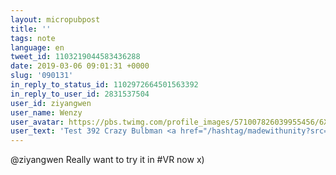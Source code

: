```yaml
---
layout: micropubpost
title: ''
tags: note
language: en
tweet_id: 1103219044583436288
date: 2019-03-06 09:01:31 +0000
slug: '090131'
in_reply_to_status_id: 1102972664501563392
in_reply_to_user_id: 2831537504
user_id: ziyangwen
user_name: Wenzy
user_avatar: https://pbs.twimg.com/profile_images/571007826039955456/6XnKMpAq.jpeg
user_text: 'Test 392 Crazy Bulbman <a href="/hashtag/madewithunity?src=hash" data-query-source="hashtag_click" class="twitter-hashtag pretty-link js-nav" dir="ltr"><s>#</s><b>madewithunity</b></a> <a href="/hashtag/unity3d?src=hash" data-query-source="hashtag_click" class="twitter-hashtag pretty-link js-nav" dir="ltr"><s>#</s><b>unity3d</b></a> <a href="/hashtag/generative?src=hash" data-query-source="hashtag_click" class="twitter-hashtag pretty-link js-nav" dir="ltr"><s>#</s><b>generative</b></a>  <a href="/hashtag/creativecoding?src=hash" data-query-source="hashtag_click" class="twitter-hashtag pretty-link js-nav" dir="ltr"><s>#</s><b>creativecoding</b></a> <a href="/hashtag/procedural?src=hash" data-query-source="hashtag_click" class="twitter-hashtag pretty-link js-nav" dir="ltr"><s>#</s><b>procedural</b></a> <a href="/hashtag/realtime?src=hash" data-query-source="hashtag_click" class="twitter-hashtag pretty-link js-nav" dir="ltr"><s>#</s><b>realtime</b></a> <a href="/hashtag/kinect?src=hash" data-query-source="hashtag_click" class="twitter-hashtag pretty-link js-nav" dir="ltr"><s>#</s><b>kinect</b></a> <a href="/hashtag/interactive?src=hash" data-query-source="hashtag_click" class="twitter-hashtag pretty-link js-nav" dir="ltr"><s>#</s><b>interactive</b></a><a href="https://t.co/3hqedOcNYn" class="twitter-timeline-link u-hidden" data-pre-embedded="true" dir="ltr">pic.twitter.com/3hqedOcNYn</a>'
---
```

@ziyangwen Really want to try it in #VR now x)
